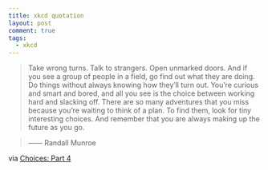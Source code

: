 ```yaml
---
title: xkcd quotation
layout: post
comment: true
tags:
  - xkcd
---
```


> Take wrong turns. Talk to strangers. Open unmarked doors. And if you see a group of people in a field, go find out what they are doing. Do things without always knowing how they’ll turn out. You’re curious and smart and bored, and all you see is the choice between working hard and slacking off. There are so many adventures that you miss because you’re waiting to think of a plan. To find them, look for tiny interesting choices. And remember that you are always making up the future as you go.

> —— Randall Munroe
    
via [Choices: Part 4](http://xkcd.com/267/)
